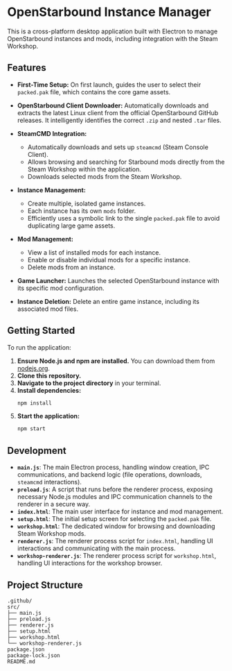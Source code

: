 # OpenStarbound Instance Manager

This is a cross-platform desktop application built with Electron to manage OpenStarbound instances and mods, including integration with the Steam Workshop.

## Features

*   **First-Time Setup:** On first launch, guides the user to select their `packed.pak` file, which contains the core game assets.

*   **OpenStarbound Client Downloader:** Automatically downloads and extracts the latest Linux client from the official OpenStarbound GitHub releases. It intelligently identifies the correct `.zip` and nested `.tar` files.

*   **SteamCMD Integration:**
    *   Automatically downloads and sets up `steamcmd` (Steam Console Client).
    *   Allows browsing and searching for Starbound mods directly from the Steam Workshop within the application.
    *   Downloads selected mods from the Steam Workshop.

*   **Instance Management:**
    *   Create multiple, isolated game instances.
    *   Each instance has its own `mods` folder.
    *   Efficiently uses a symbolic link to the single `packed.pak` file to avoid duplicating large game assets.

*   **Mod Management:**
    *   View a list of installed mods for each instance.
    *   Enable or disable individual mods for a specific instance.
    *   Delete mods from an instance.

*   **Game Launcher:** Launches the selected OpenStarbound instance with its specific mod configuration.

*   **Instance Deletion:** Delete an entire game instance, including its associated mod files.

## Getting Started

To run the application:

1.  **Ensure Node.js and npm are installed.** You can download them from [nodejs.org](https://nodejs.org/).
2.  **Clone this repository.**
3.  **Navigate to the project directory** in your terminal.
4.  **Install dependencies:**
    ```bash
    npm install
    ```
5.  **Start the application:**
    ```bash
    npm start
    ```

## Development

*   **`main.js`**: The main Electron process, handling window creation, IPC communications, and backend logic (file operations, downloads, `steamcmd` interactions).
*   **`preload.js`**: A script that runs before the renderer process, exposing necessary Node.js modules and IPC communication channels to the renderer in a secure way.
*   **`index.html`**: The main user interface for instance and mod management.
*   **`setup.html`**: The initial setup screen for selecting the `packed.pak` file.
*   **`workshop.html`**: The dedicated window for browsing and downloading Steam Workshop mods.
*   **`renderer.js`**: The renderer process script for `index.html`, handling UI interactions and communicating with the main process.
*   **`workshop-renderer.js`**: The renderer process script for `workshop.html`, handling UI interactions for the workshop browser.

## Project Structure

```
.github/
src/
├── main.js
├── preload.js
├── renderer.js
├── setup.html
├── workshop.html
└── workshop-renderer.js
package.json
package-lock.json
README.md
```
